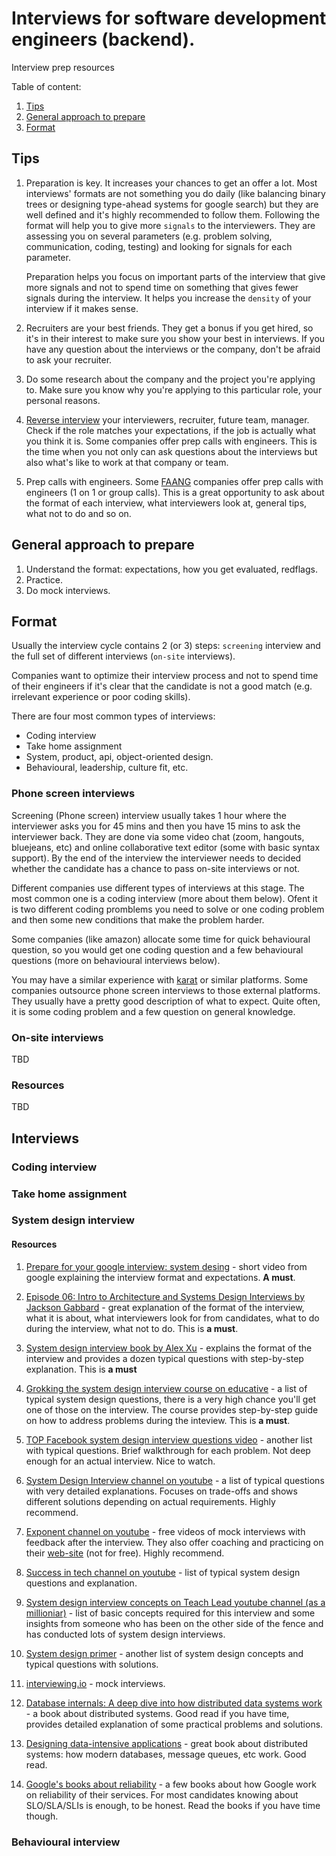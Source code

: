 # Interviews for software development engineers (backend).
Interview prep resources

Table of content:

1. [Tips](#tips)
2. [General approach to prepare](#general-approach-to-prepare)
3. [Format](#format)

## Tips

1. Preparation is key. It increases your chances to get an offer a lot. 
Most interviews' formats are not something you do daily (like balancing binary trees or designing type-ahead systems for google search) but they are well defined and it's highly recommended to follow them. Following the format will help you to give more `signals` to the interviewers. They are assessing you on several parameters (e.g. problem solving, communication, coding, testing) and looking for signals for each parameter. 

	Preparation helps you focus on important parts of the interview that give more signals and not to spend time on something that gives fewer signals during the interview. It helps you increase the `density` of your interview if it makes sense. 


2. Recruiters are your best friends. They get a bonus if you get hired, so it's in their interest to make sure you show your best in interviews. 
If you have any question about the interviews or the company, don't be afraid to ask your recruiter.

3. Do some research about the company and the project you're applying to. Make sure you know why you're applying to this particular role, your personal reasons.

4. [Reverse interview](https://blog.pragmaticengineer.com/reverse-interviewing/) your interviewers, recruiter, future team, manager. Check if the role matches your expectations, if the job is actually what you think it is.
Some companies offer prep calls with engineers. This is the time when you not only can ask questions about the interviews but also what's like to work at that company or team.

5. Prep calls with engineers. Some [FAANG](https://en.wikipedia.org/wiki/Big_Tech) companies offer prep calls with engineers (1 on 1 or group calls). This is a great opportunity to ask about the format of each interview, what interviewers look at, general tips, what not to do and so on.



## General approach to prepare

1. Understand the format: expectations, how you get evaluated, redflags.
2. Practice.
3. Do mock interviews.


## Format

Usually the interview cycle contains 2 (or 3) steps: `screening` interview and the full set of different interviews (`on-site` interviews).


Companies want to optimize their interview process and not to spend time of their engineers if it's clear that the candidate is not a good match (e.g. irrelevant experience or poor coding skills).


There are four most common types of interviews:
- Coding interview
- Take home assignment
- System, product, api, object-oriented design.
- Behavioural, leadership, culture fit, etc.

### Phone screen interviews

Screening (Phone screen) interview usually takes 1 hour where the interviewer asks you for 45 mins and then you have 15 mins to ask the interviewer back. They are done via some video chat (zoom, hangouts, bluejeans, etc) and online collaborative text editor (some with basic syntax support).
By the end of the interview the interviewer needs to decided whether the candidate has a chance to pass on-site interviews or not.

Different companies use different types of interviews at this stage.
The most common one is a coding interview (more about them below). Ofent it is two different coding promblems you need to solve or one coding problem and then some new conditions that make the problem harder. 

Some companies (like amazon) allocate some time for quick behavioural question, so you would get one coding question and a few behavioural questions (more on behavioural interviews below).

You may have a similar experience with [karat](https://karat.com/) or similar platforms. Some companies outsource phone screen interviews to those external platforms. They usually have a pretty good description of what to expect. Quite often, it is some coding problem and a few question on general knowledge.

### On-site interviews
TBD

### Resources
TBD

## Interviews

### Coding interview
### Take home assignment
### System design interview

#### Resources
1. [Prepare for your google interview: system desing](https://www.youtube.com/watch?v=Gg318hR5JY0) - short video from google explaining the interview format and expectations. **A must**.

1. [Episode 06: Intro to Architecture and Systems Design Interviews by Jackson Gabbard](https://www.youtube.com/watch?v=ZgdS0EUmn70&list=PL73KFetZlkJSZ9vTDSJ1swZhe6CIYkqTL) - great explanation of the format of the interview, what it is about, what interviewers look for from candidates, what to do during the interview, what not to do. This is **a must**.

2. [System design interview book by Alex Xu](https://www.amazon.com/System-Design-Interview-insiders-Second/dp/B08CMF2CQF) - explains the format of the interview and provides a dozen typical questions with step-by-step explanation. This is **a must**

3. [Grokking the system design interview course on educative](https://www.educative.io/courses/grokking-the-system-design-interview) - a list of typical system design questions, there is a very high chance you'll get one of those on the interview. The course provides step-by-step guide on how to address problems during the inteview. This is **a must**.

4. [TOP Facebook system design interview questions video](https://www.youtube.com/watch?v=hykjbT5Z0oE&list=PLCfguwhZH5DnHl2yldI781yR6FAgky0Np) - another list with typical questions. Brief walkthrough for each problem. Not deep enough for an actual interview. Nice to watch.

5. [System Design Interview channel on youtube](https://www.youtube.com/channel/UC9vLsnF6QPYuH51njmIooCQ) - a list of typical questions with very detailed explanations. Focuses on trade-offs and shows different solutions depending on actual requirements. Highly recommend.

6. [Exponent channel on youtube](https://www.youtube.com/channel/UCjm_qVkCPjOVDz9BWjNqO9A) - free videos of mock interviews with feedback after the interview. They also offer coaching and practicing on their [web-site](https://www.tryexponent.com/) (not for free). Highly recommend.

7. [Success in tech channel on youtube](https://www.youtube.com/channel/UC-vYrOAmtrx9sBzJAf3x_xw) - list of typical system design questions and explanation.

8. [System design interview concepts on Teach Lead youtube channel (as a millioniar)](https://www.youtube.com/watch?v=REB_eGHK_P4) - list of basic concepts required for this interview and some insights from someone who has been on the other side of the fence and has conducted lots of system design interviews.

9. [System design primer](https://github.com/donnemartin/system-design-primer) - another list of system design concepts and typical questions with solutions.

10. [interviewing.io](https://interviewing.io/) - mock interviews.

11. [Database internals: A deep dive into how distributed data systems work](https://www.amazon.com/Database-Internals-Deep-Distributed-Systems/dp/1492040347) - a book about distributed systems. Good read if you have time, provides detailed explanation of some practical problems and solutions.

12. [Designing data-intensive applications](https://dataintensive.net/) - great book about distributed systems: how modern databases, message queues, etc work. Good read.

13. [Google's books about reliability](https://sre.google/books/) - a few books about how Google work on reliability of their services. For most candidates knowing about SLO/SLA/SLIs is enough, to be honest. Read the books if you have time though.

### Behavioural interview
